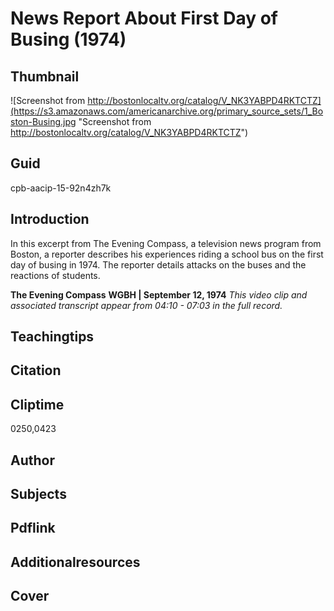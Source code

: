 # News Report About First Day of Busing (1974)

## Thumbnail

![Screenshot from http://bostonlocaltv.org/catalog/V_NK3YABPD4RKTCTZ](https://s3.amazonaws.com/americanarchive.org/primary_source_sets/1_Boston-Busing.jpg "Screenshot from http://bostonlocaltv.org/catalog/V_NK3YABPD4RKTCTZ")


## Guid
cpb-aacip-15-92n4zh7k 

## Introduction

In this excerpt from The Evening Compass, a television news program from Boston, a reporter describes his experiences riding a school bus on the first day of busing in 1974. The reporter details attacks on the buses and the reactions of students. 

<b>The Evening Compass</b>
<b>WGBH | September 12, 1974</b>
<i>This video clip and associated transcript appear from 04:10 - 07:03 in the full record.</i>

## Teachingtips

## Citation

## Cliptime

0250,0423

## Author
## Subjects
## Pdflink
## Additionalresources
## Cover
